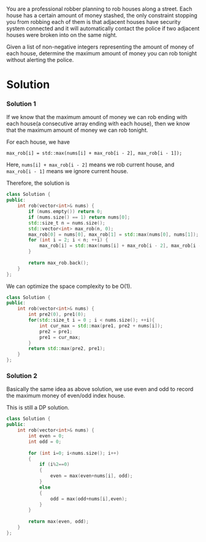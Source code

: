 You are a professional robber planning to rob houses along a street. Each house has a certain amount of money stashed, the only constraint stopping you from robbing each of them is that adjacent houses have security system connected and it will automatically contact the police if two adjacent houses were broken into on the same night.

Given a list of non-negative integers representing the amount of money of each house, determine the maximum amount of money you can rob tonight without alerting the police.

# Solution

### Solution 1

If we know that the maximum amount of money we can rob ending with each house(a consecutive array ending with each house), then we know that the maximum amount of money we can rob tonight.

For each house, we have

```
max_rob[i] = std::max(nums[i] + max_rob[i - 2], max_rob[i - 1]);
```

Here, ```nums[i] + max_rob[i - 2]``` means we rob current house, and ```max_rob[i - 1]``` means we ignore current house.

Therefore, the solution is

```cpp
class Solution {
public:
    int rob(vector<int>& nums) {
        if (nums.empty()) return 0;
        if (nums.size() == 1) return nums[0];
        std::size_t n = nums.size();
        std::vector<int> max_rob(n, 0);
        max_rob[0] = nums[0], max_rob[1] = std::max(nums[0], nums[1]);
        for (int i = 2; i < n; ++i) {
            max_rob[i] = std::max(nums[i] + max_rob[i - 2], max_rob[i - 1]);
        }
        
        return max_rob.back();
    }
};
```

We can optimize the space complexity to be O(1).

```cpp
class Solution {
public:
    int rob(vector<int>& nums) {
        int pre2(0), pre1(0);
        for(std::size_t i = 0 ; i < nums.size(); ++i){
            int cur_max = std::max(pre1, pre2 + nums[i]);
            pre2 = pre1;
            pre1 = cur_max;
        }
        return std::max(pre2, pre1);
    }
};
```

### Solution 2

Basically the same idea as above solution, we use even and odd to record the maximum money of even/odd index house.

This is still a DP solution.

```cpp
class Solution {
public:
    int rob(vector<int>& nums) {
        int even = 0;
        int odd = 0;
    
        for (int i=0; i<nums.size(); i++)
        {
            if (i%2==0)
            {
                even = max(even+nums[i], odd);
            }
            else
            {
                odd = max(odd+nums[i],even);
            }
        }
    
        return max(even, odd);
    }
};
```
